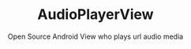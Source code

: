 ---
title: AudioPlayerView
subtitle: Open Source Android View who plays url audio media
image: "../imgs/AudioPlayerView.webp"
fallbackImage: "../imgs/AudioPlayerView.png"
link: https://github.com/HugoMatilla/AudioPlayerView
buttonTitle: VISIT PROJECT
priority: 11
badges: [android]
categories: [open]
--- 